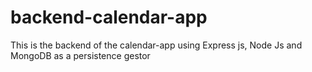 # backend-calendar-app
This is the backend of the calendar-app using Express js, Node Js and MongoDB as a persistence gestor
